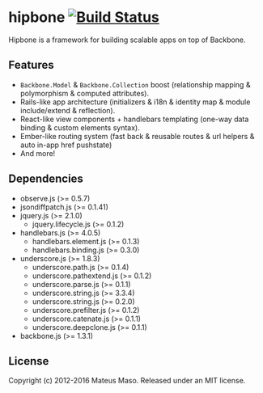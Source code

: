 hipbone [![Build Status](https://travis-ci.org/mateusmaso/hipbone.svg?branch=master)](https://travis-ci.org/mateusmaso/hipbone)
==============

Hipbone is a framework for building scalable apps on top of Backbone.

## Features

* ```Backbone.Model``` & ```Backbone.Collection``` boost (relationship mapping & polymorphism & computed attributes).
* Rails-like app architecture (initializers & i18n & identity map & module include/extend & reflection).
* React-like view components + handlebars templating (one-way data binding & custom elements syntax).
* Ember-like routing system (fast back & reusable routes & url helpers & auto in-app href pushstate)
* And more!

## Dependencies

* observe.js (>= 0.5.7)
* jsondiffpatch.js (>= 0.1.41)
* jquery.js (>= 2.1.0)
  * jquery.lifecycle.js (>= 0.1.2)
* handlebars.js (>= 4.0.5)
  * handlebars.element.js (>= 0.1.3)
  * handlebars.binding.js (>= 0.3.0)
* underscore.js (>= 1.8.3)
  * underscore.path.js (>= 0.1.4)
  * underscore.pathextend.js (>= 0.1.2)
  * underscore.parse.js (>= 0.1.1)
  * underscore.string.js (>= 3.3.4)
  * underscore.string.js (>= 0.2.0)
  * underscore.prefilter.js (>= 0.1.2)
  * underscore.catenate.js (>= 0.1.1)
  * underscore.deepclone.js (>= 0.1.1)
* backbone.js (>= 1.3.1)

## License

Copyright (c) 2012-2016 Mateus Maso. Released under an MIT license.
